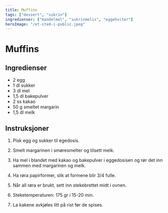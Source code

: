 ```yaml
---
title: Muffins
tags: ["dessert", "sukrin"]
ingredienser: ["mandelmel", "sukrinmelis", "eggehviter"]
heroImage: "/et-sted-i-public.jpeg"
---
```


# Muffins

## Ingredienser

- 2 egg
- 1 dl sukker
- 3 dl mel
- 1,5 dl bakepulver
- 2 ss kakao
- 50 g smeltet margarin
- 1,5 dl melk

## Instruksjoner

1. Pisk egg og sukker til egedosis.

2. Smelt margarinen i smøresmelter og tilsett melk.

3. Ha mel i blandet med kakao og bakepulver i eggedosisen og rør det inn sammen med margarinen og melk.

4. Ha røra papirformer, slik at formene blir 3/4 fulle.

5. Når all røra er brukt, sett inn stekebrettet midt i ovnen.

6. Steketemperaturen: 175 gr i 15-20 min.

7. La kakene avkjøles litt på rist før de spises.
